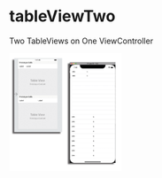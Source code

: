 # tableViewTwo
Two TableViews on One ViewController

<img src="https://raw.githubusercontent.com/mchirico/mchirico.github.io/master/p/images/TwoTableViews.png" width="40%">



